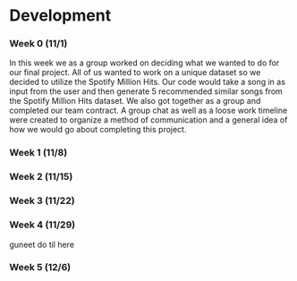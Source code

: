 # Development

### Week 0 (11/1)
In this week we as a group worked on deciding what we wanted to do for our final project. All of us wanted to work on a unique dataset so we decided to utilize the Spotify Million Hits. Our code would take a song in as input from the user and then generate 5 recommended similar songs from the Spotify Million Hits dataset. We also got together as a group and completed our team contract. A group chat as well as a loose work timeline were created to organize a method of communication and a general idea of how we would go about completing this project.
### Week 1 (11/8)

### Week 2 (11/15)

### Week 3 (11/22)

### Week 4 (11/29)
guneet do til here

### Week 5 (12/6)

